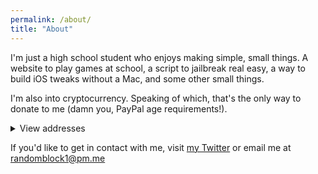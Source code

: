 ```yaml
---
permalink: /about/
title: "About"
---
```


I'm just a high school student who enjoys making simple, small things. A website to play games at school, a script to jailbreak real easy, a way to build iOS tweaks without a Mac, and some other small things.

I'm also into cryptocurrency. Speaking of which, that's the only way to donate to me (damn you, PayPal age requirements!).

<details>
  <summary>View addresses</summary>

- BTC  3FktLLGKKG6Qi1px1U7ADLURKTRwYcHy7q
<br>
- BCH  1JrCxen5MLuUbtwch8dfJ3d6WWswVDqSWP
<br>
- DOGE DSNthiejZjMvaLwXQFjCixSjaQsL199ySA
<br>
- ETH  0x5288C85b1B24BF8Ed0fD445715D6AabF63Cf0A0b
<br>
- LTC  MGS4jeGDWF1wQp4DwTtyw46nyWwArYutYy
<br>
- XMR  48mZgqmLKjr97JoKadWeqFEqZk3fktx749215krxksMvgVcRNVaNkeA1Gpvi9NqHRD9aPwbSjiWr6gJd1KuVYd5W7bFHvNA
<br>
<img src="https://bit.ly/39NvSSn" alt="Thank you!">
</details>

If you'd like to get in contact with me, visit [my Twitter](https://twitter.com/randomblock1_) or email me at [randomblock1@pm.me](mailto:randomblock1@pm.me)
